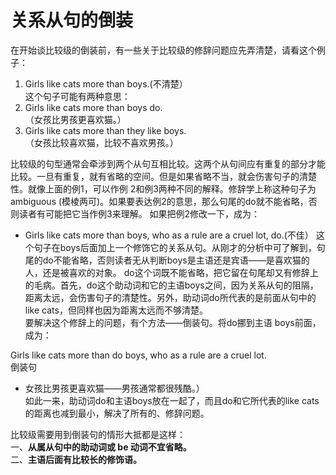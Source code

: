 # 关系从句的倒装

在开始谈比较级的倒装前，有一些关于比较级的修辞问题应先弄清楚，请看这个例子：
1. Girls like cats more than boys.(不清楚）  
这个句子可能有两种意思：  
2. Girls like cats more than boys do.  
（女孩比男孩更喜欢猫。）  
3. Girls like cats more than they like boys.  
（女孩比较喜欢猫，比较不喜欢男孩。）  

比较级的句型通常会牵涉到两个从句互相比较。这两个从句间应有重复的部分才能比较。一旦有重复，就有省略的空间。但是如果省略不当，就会伤害句子的清楚性。就像上面的例1，可以作例 2和例3两种不同的解释。修辞学上称这种句子为ambiguous (模棱两可)。如果要表达例2的意思，那么句尾的do就不能省略，否则读者有可能把它当作例3来理解。
如果把例2修改一下，成为：  

- Girls like cats more than boys, who as a rule are a cruel lot, do.(不佳）
这个句子在boys后面加上一个修饰它的关系从句。从刚才的分析中可了解到，句尾的do不能省略，否则读者无从判断boys是主语还是宾语——是喜欢猫的人，还是被喜欢的对象。
do这个词既不能省略，把它留在句尾却又有修辞上的毛病。首先，do这个助动词和它的主语boys之间，因为关系从句的阻隔，距离太远，会伤害句子的清楚性。另外，助动词do所代表的是前面从句中的like cats，但同样也因为距离太远而不够清楚。  
要解决这个修辞上的问题，有个方法——倒装句。将do挪到主语 boys前面，成为：  

Girls like cats more than do boys, who as a rule are a cruel lot.  
倒装句  
- 女孩比男孩更喜欢猫——男孩通常都很残酷。）  
如此一来，助动词do和主语boys放在一起了，而且do和它所代表的like cats的距离也减到最小，解决了所有的、修辞问题。  

比较级需要用到倒装句的情形大抵都是这样：  
一、<b>从属从句中的助动词或 be 动词不宜省略。</b>  
二、<b>主语后面有比较长的修饰语。</b>  